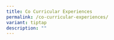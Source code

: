 ```yaml
---
title: Co Curricular Experiences
permalink: /co-curricular-experiences/
variant: tiptap
description: ""
---
```

